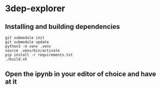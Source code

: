 # 3dep-explorer
## Installing and building dependencies
    git submodule init
    git submodule update
    python3 -m venv .venv
    source .venv/bin/activate
    pip install -r requirements.txt
    ./build.sh

## Open the ipynb in your editor of choice and have at it

